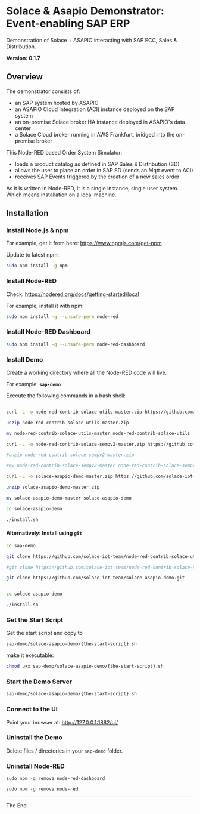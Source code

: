 # Solace & Asapio Demonstrator: Event-enabling SAP ERP

Demonstration of Solace + ASAPIO interacting with SAP ECC, Sales & Distribution.

**Version: 0.1.7**

## Overview

The demonstrator consists of:
- an SAP system hosted by ASAPIO
- an ASAPIO Cloud Integration (ACI) instance deployed on the SAP system
- an on-premise Solace broker HA instance deployed in ASAPIO's data center
- a Solace Cloud broker running in AWS Frankfurt, bridged into the on-premise broker

This Node-RED based Order System Simulator:
- loads a product catalog as defined in SAP Sales & Distribution (SD)
- allows the user to place an order in SAP SD (sends an Mqtt event to ACI)
- receives SAP Events triggered by the creation of a new sales order

As it is written in Node-RED, it is a single instance, single user system.
Which means installation on a local machine.

## Installation

### Install Node.js & npm

For example, get it from here: https://www.npmjs.com/get-npm

Update to latest npm:
```bash
sudo npm install -g npm
```

### Install Node-RED

Check: https://nodered.org/docs/getting-started/local

For example, install it with npm:
```bash
sudo npm install -g --unsafe-perm node-red
```

### Install Node-RED Dashboard

```bash
sudo npm install -g --unsafe-perm node-red-dashboard
```

### Install Demo

Create a working directory where all the Node-RED code will live.

For example: **``sap-demo``**

Execute the following commands in a bash shell:

```bash

curl -L -o node-red-contrib-solace-utils-master.zip https://github.com/solace-iot-team/node-red-contrib-solace-utils/archive/master.zip

unzip node-red-contrib-solace-utils-master.zip

mv node-red-contrib-solace-utils-master node-red-contrib-solace-utils

curl -L -o node-red-contrib-solace-sempv2-master.zip https://github.com/solace-iot-team/node-red-contrib-solace-sempv2/archive/master.zip

#unzip node-red-contrib-solace-sempv2-master.zip

#mv node-red-contrib-solace-sempv2-master node-red-contrib-solace-sempv2

curl -L -o solace-asapio-demo-master.zip https://github.com/solace-iot-team/solace-asapio-demo/archive/master.zip

unzip solace-asapio-demo-master.zip

mv solace-asapio-demo-master solace-asapio-demo

cd solace-asapio-demo

./install.sh


```

#### Alternatively: Install using `git`

```bash
cd sap-demo
```
```bash
git clone https://github.com/solace-iot-team/node-red-contrib-solace-utils.git
```
```bash
#git clone https://github.com/solace-iot-team/node-red-contrib-solace-sempv2.git
```
```bash
git clone https://github.com/solace-iot-team/solace-asapio-demo.git
```
```bash

cd solace-asapio-demo

./install.sh

```

### Get the Start Script

Get the start script and copy to

```bash
sap-demo/solace-asapio-demo/{the-start-script}.sh
```
make it executable:

```bash
chmod u+x sap-demo/solace-asapio-demo/{the-start-script}.sh
```

### Start the Demo Server

```bash
sap-demo/solace-asapio-demo/{the-start-script}.sh
```

### Connect to the UI

Point your browser at: http://127.0.0.1:1882/ui/

### Uninstall the Demo

Delete files / directories in your `sap-demo` folder.

### Uninstall Node-RED

```
sudo npm -g remove node-red-dashboard

sudo npm -g remove node-red

```

---
The End.
